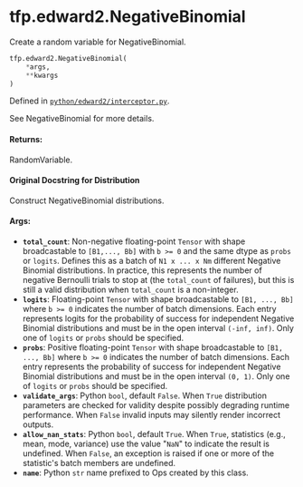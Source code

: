 <div itemscope itemtype="http://developers.google.com/ReferenceObject">
<meta itemprop="name" content="tfp.edward2.NegativeBinomial" />
<meta itemprop="path" content="Stable" />
</div>

# tfp.edward2.NegativeBinomial

Create a random variable for NegativeBinomial.

``` python
tfp.edward2.NegativeBinomial(
    *args,
    **kwargs
)
```



Defined in [`python/edward2/interceptor.py`](https://github.com/tensorflow/probability/tree/master/tensorflow_probability/python/edward2/interceptor.py).

<!-- Placeholder for "Used in" -->

See NegativeBinomial for more details.

#### Returns:

RandomVariable.


#### Original Docstring for Distribution

Construct NegativeBinomial distributions.

#### Args:


* <b>`total_count`</b>: Non-negative floating-point `Tensor` with shape
  broadcastable to `[B1,..., Bb]` with `b >= 0` and the same dtype as
  `probs` or `logits`. Defines this as a batch of `N1 x ... x Nm`
  different Negative Binomial distributions. In practice, this represents
  the number of negative Bernoulli trials to stop at (the `total_count`
  of failures), but this is still a valid distribution when
  `total_count` is a non-integer.
* <b>`logits`</b>: Floating-point `Tensor` with shape broadcastable to
  `[B1, ..., Bb]` where `b >= 0` indicates the number of batch dimensions.
  Each entry represents logits for the probability of success for
  independent Negative Binomial distributions and must be in the open
  interval `(-inf, inf)`. Only one of `logits` or `probs` should be
  specified.
* <b>`probs`</b>: Positive floating-point `Tensor` with shape broadcastable to
  `[B1, ..., Bb]` where `b >= 0` indicates the number of batch dimensions.
  Each entry represents the probability of success for independent
  Negative Binomial distributions and must be in the open interval
  `(0, 1)`. Only one of `logits` or `probs` should be specified.
* <b>`validate_args`</b>: Python `bool`, default `False`. When `True` distribution
  parameters are checked for validity despite possibly degrading runtime
  performance. When `False` invalid inputs may silently render incorrect
  outputs.
* <b>`allow_nan_stats`</b>: Python `bool`, default `True`. When `True`, statistics
  (e.g., mean, mode, variance) use the value "`NaN`" to indicate the
  result is undefined. When `False`, an exception is raised if one or
  more of the statistic's batch members are undefined.
* <b>`name`</b>: Python `str` name prefixed to Ops created by this class.